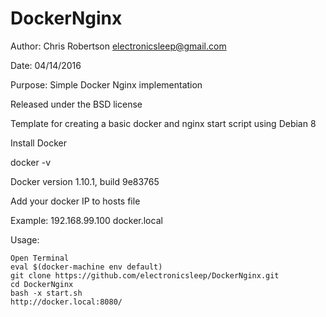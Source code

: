 # DockerNginx

Author: Chris Robertson <electronicsleep@gmail.com>

Date: 04/14/2016

Purpose: Simple Docker Nginx implementation

Released under the BSD license


Template for creating a basic docker and nginx start script using Debian 8

Install Docker

docker -v

Docker version 1.10.1, build 9e83765

Add your docker IP to hosts file

Example:
192.168.99.100 	docker.local

Usage:
```
Open Terminal
eval $(docker-machine env default)
git clone https://github.com/electronicsleep/DockerNginx.git
cd DockerNginx
bash -x start.sh
http://docker.local:8080/
```
